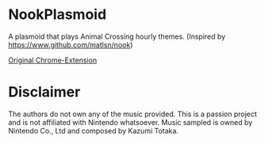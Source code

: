 # NookPlasmoid
A plasmoid that plays Animal Crossing hourly themes. (Inspired by https://www.github.com/matlsn/nook)

[Original Chrome-Extension](https://chrome.google.com/webstore/detail/nook/gndfjlldkaonpbpdagdnpgobcbgcpdah)

# Disclaimer
The authors do not own any of the music provided. This is a passion project and is not affiliated with Nintendo whatsoever. Music sampled is owned by Nintendo Co., Ltd and composed by Kazumi Totaka.

